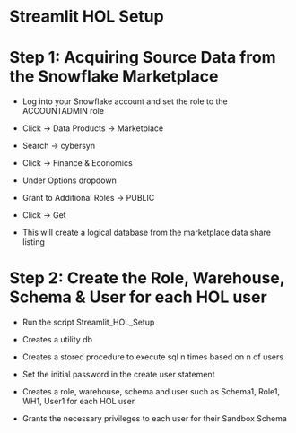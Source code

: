 # Streamlit HOL Setup

# Step 1: Acquiring Source Data from the Snowflake Marketplace

  * Log into your Snowflake account and set the role to the ACCOUNTADMIN role
  
  * Click → Data Products → Marketplace
  
  * Search → cybersyn
  
  * Click → Finance & Economics
  
  * Under Options dropdown
  
  * Grant to Additional Roles → PUBLIC
  
  * Click → Get
  
  * This will create a logical database from the marketplace data share listing
  

# Step 2: Create the Role, Warehouse, Schema & User for each HOL user

  * Run the script Streamlit_HOL_Setup
  
  * Creates a utility db
  
  * Creates a stored procedure to execute sql n times based on n of users
    
  * Set the initial password in the create user statement
  
  * Creates a role, warehouse, schema and user such as Schema1, Role1, WH1, User1 for each HOL user
  
  * Grants the necessary privileges to each user for their Sandbox Schema
  
